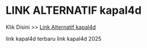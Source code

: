 # LINK ALTERNATIF kapal4d

Klik Disini >> <a href="https://linksto.pages.dev/">Link Alternatif kapal4d </a>

link kapal4d terbaru
link kapal4d 2025